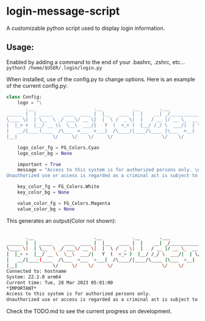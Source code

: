 # login-message-script
A customizable python script used to display login information.

## Usage:
Enabled by adding a command to the end of your .bashrc, .zshrc, etc...
`python3 /home/$USER/.login/login.py`

When installed, use of the config.py to change options. Here is an example of the current config.py:
```python
class Config:
    logo = "\
       .__                      .__           .__       .___             \n\
______ |  | _____    ____  ____ |  |__   ____ |  |    __| _/___________  \n\
\____ \|  | \__  \ _/ ___\/ __ \|  |  \ /  _ \|  |   / __ |/ __ \_  __ \ \n\
|  |_> >  |__/ __ \\  \__\  ___/|   Y  (  <_> )  |__/ /_/ \  ___/|  | \/ \n\
|   __/|____(____  /\___  >___  >___|  /\____/|____/\____ |\___  >__|    \n\
|__|             \/     \/    \/     \/                  \/    \/       "

    logo_color_fg = FG_Colors.Cyan
    logo_color_bg = None

    important = True
    message = "Access to this system is for authorized persons only. \n\
Unauthorized use or access is regarded as a criminal act is subject to civil and criminal prosecution."

    key_color_fg = FG_Colors.White
    key_color_bg = None

    value_color_fg = FG_Colors.Magenta
    value_color_bg = None
```

This generates an output(Color not shown):
```bash

       .__                      .__           .__       .___             
______ |  | _____    ____  ____ |  |__   ____ |  |    __| _/___________  
\____ \|  | \__  \ _/ ___\/ __ \|  |  \ /  _ \|  |   / __ |/ __ \_  __ \ 
|  |_> >  |__/ __ \  \__\  ___/|   Y  (  <_> )  |__/ /_/ \  ___/|  | \/ 
|   __/|____(____  /\___  >___  >___|  /\____/|____/\____ |\___  >__|    
|__|             \/     \/    \/     \/                  \/    \/       
Connected to: hostname
System: 22.2.0 arm64
Current time: Tue, 28 Mar 2023 05:01:00
*IMPORTANT*
Access to this system is for authorized persons only. 
Unauthorized use or access is regarded as a criminal act is subject to civil and criminal prosecution.
```

Check the TODO.md to see the current progress on development.

